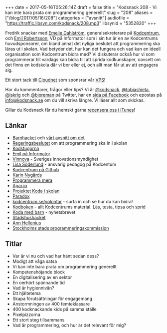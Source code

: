 +++
date = 2017-05-16T05:26:14Z
draft = false
title = "Kodsnack 208 - Vi kan inte bara prata om programmering generellt"
slug = "208"
aliases = ["/blog/2017/05/16/208"]
categories = ["avsnitt"]
audiofile = "https://traffic.libsyn.com/kodsnack/208.mp3"
libsynid = "5352820"
+++

Fredrik snackar med [Emelie Dahlström](https://www.linkedin.com/in/emeliedahlstrom/), generalsekreterare på [Kodcentrum](https://www.kodcentrum.se/), och [Emil Robertsson](https://www.linkedin.com/in/emilrobertsson/), VD på Informator som i sin tur är en av Kodcentrums huvudsponsorer, om bland annat det nyliga beslutet att programmering ska läras ut i skolan. Vad betyder det, hur kan det fungera och vad kan en ideell organisation som Kodcentrum bidra med? Vi diskuterar också hur vi som programmerar till vardags kan bidra till att sprida kodkunskaper, oavsett om det finns en kodskola där vi bor eller ej, och allt man får ut av att engagera sig.

Ett stort tack till [Cloudnet](http://www.cloudnet.se) som sponsrar vår [VPS](http://en.wikipedia.org/wiki/Virtual_private_server)!

Har du kommentarer, frågor eller tips? Vi är [@kodsnack](https://www.twitter.com/kodsnack), [@tobiashieta](https://www.twitter.com/tobiashieta), [@iskrig](https://www.twitter.com/iskrig) och [@bjoreman](https://www.twitter.com/bjoreman) på Twitter, har en [sida på Facebook](https://www.facebook.com/kodsnack) och epostas på [info@kodsnack.se](mailto:info@kodsnack.se) om du vill skriva längre. Vi läser allt som skickas.

Gillar du Kodsnack får du hemskt gärna [recensera oss i iTunes](http://itunes.apple.com/se/podcast/kodsnack/id561631498?l=en)!

## Länkar ##
* [Barnhacket](https://www.kodcentrum.se/nyheter/barnhack-hos-informator) och [vårt avsnitt om det](https://kodsnack.se/124/)
* [Regeringsbeslutet](http://www.regeringen.se/pressmeddelanden/2017/03/starkt-digital-kompetens-i-laroplaner-och-kursplaner/) om att programmering ska in i skolan
* [Kodstugorna](https://www.kodcentrum.se/kodstugor)
* [Emil på Informator](https://www.linkedin.com/in/emilrobertsson/)
* [Vinnova](https://www.vinnova.se/om-oss/sveriges-innovationsmyndighet/) - Sveriges innovationsmyndighet
* [Lisa Söderlund](https://www.linkedin.com/in/lisasoderlund/) - ansvarig pedagog på Kodcentum
* [Kodcentrum på Github](https://github.com/kodcentrum)
* [Karin Nygårds](http://www.karinnygards.se/)
* [Programmera mera](http://www.karinnygards.se/programmera-mera/)
* [Agar.io](http://agar.io/)
* [Projektet Koda i skolan](https://www.kodcentrum.se/koda-i-skolan)
* [Paradox](https://sv.wikipedia.org/wiki/Paradox_Interactive)
* [kodcentrum.se/volontar](https://www.kodcentrum.se/volontar) - surfa in och se hur du kan bidra!
* [Kodboken](https://www.kodboken.se/) - allt Kodcentrums material. Läs, testa, tipsa och sprid
* [Koda med barn](https://www.kodcentrum.se/nyhetsbrev) - nyhetsbrevet
* [Stadshushacket](https://www.kodcentrum.se/nyheter/kodande-hjaltar-pa-stadshushacket)
* [Ann Hellenius](https://www.linkedin.com/in/ann-hellenius-74353a/)
* [Stockholms stads programmeringskommission](http://pedagog.stockholm.se/programmering/programmeringskommissionen/)

## Titlar ##
* Var är vi nu och vad har hänt sedan dess?
* Modigt att våga satsa
* Vi kan inte bara prata om programmering generellt
* Kompetenshöjande block
* En digitalisering av en sektor
* En oerhört spännande tid
* Vad är hygiennivån?
* Ett hjältetema
* Skapa förutsättningar för engagemang
* Anstormningen av 400 femteklassare
* 400 kodknackande kids på samma ställe
* Pixelpizzorna
* Ett stort steg tillsammans
* Vad är programmering, och hur är det relevant för mig?
